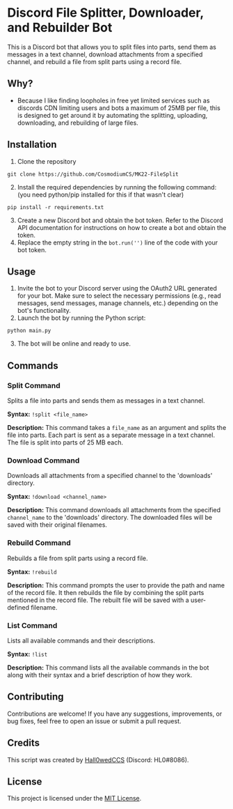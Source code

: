 # Discord File Splitter, Downloader, and Rebuilder Bot

This is a Discord bot that allows you to split files into parts, send them as messages in a text channel, download attachments from a specified channel, and rebuild a file from split parts using a record file.

## Why?
* Because I like finding loopholes in free yet limited services such as discords CDN limiting users and bots a maximum of 25MB per file, this is designed to get around it by automating the splitting, uploading, downloading, and rebuilding of large files.

## Installation

1. Clone the repository
```
git clone https://github.com/CosmodiumCS/MK22-FileSplit
```
2. Install the required dependencies by running the following command: (you need python/pip installed for this if that wasn't clear)
```
pip install -r requirements.txt
```

3. Create a new Discord bot and obtain the bot token. Refer to the Discord API documentation for instructions on how to create a bot and obtain the token.
4. Replace the empty string in the `bot.run('')` line of the code with your bot token.

## Usage

1. Invite the bot to your Discord server using the OAuth2 URL generated for your bot. Make sure to select the necessary permissions (e.g., read messages, send messages, manage channels, etc.) depending on the bot's functionality.
2. Launch the bot by running the Python script:

```
python main.py
```

3. The bot will be online and ready to use.

## Commands

### Split Command

Splits a file into parts and sends them as messages in a text channel.

**Syntax:** `!split <file_name>`

**Description:** This command takes a `file_name` as an argument and splits the file into parts. Each part is sent as a separate message in a text channel. The file is split into parts of 25 MB each.

### Download Command

Downloads all attachments from a specified channel to the 'downloads' directory.

**Syntax:** `!download <channel_name>`

**Description:** This command downloads all attachments from the specified `channel_name` to the 'downloads' directory. The downloaded files will be saved with their original filenames.

### Rebuild Command

Rebuilds a file from split parts using a record file.

**Syntax:** `!rebuild`

**Description:** This command prompts the user to provide the path and name of the record file. It then rebuilds the file by combining the split parts mentioned in the record file. The rebuilt file will be saved with a user-defined filename.

### List Command

Lists all available commands and their descriptions.

**Syntax:** `!list`

**Description:** This command lists all the available commands in the bot along with their syntax and a brief description of how they work.

## Contributing

Contributions are welcome! If you have any suggestions, improvements, or bug fixes, feel free to open an issue or submit a pull request.

## Credits

This script was created by [Hall0wedCCS](https://github.com/hall0wedccs) (Discord: HL0#8086).

## License

This project is licensed under the [MIT License](LICENSE).
